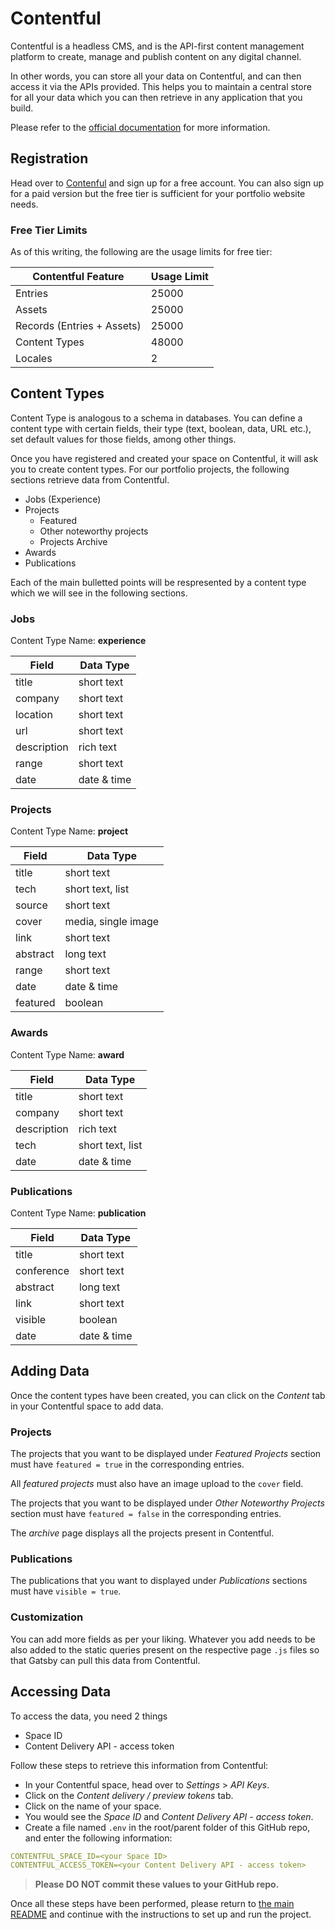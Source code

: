 # Contentful

Contentful is a headless CMS, and is the API-first content management platform to create, manage and publish content on any digital channel.

In other words, you can store all your data on Contentful, and can then access it via the APIs provided. This helps you to maintain a central store for all your data which you can then retrieve in any application that you build.

Please refer to the [official documentation](https://www.contentful.com/developers/docs/) for more information.

## Registration

Head over to [Contenful](https://www.contentful.com/) and sign up for a free account. You can also sign up for a paid version but the free tier is sufficient for your portfolio website needs.

### Free Tier Limits

As of this writing, the following are the usage limits for free tier:

| Contentful Feature         | Usage Limit |
| -------------------------- | ----------- |
| Entries                    | 25000       |
| Assets                     | 25000       |
| Records (Entries + Assets) | 25000       |
| Content Types              | 48000       |
| Locales                    | 2           |

## Content Types

Content Type is analogous to a schema in databases. You can define a content type with certain fields, their type (text, boolean, data, URL etc.), set default values for those fields, among other things.

Once you have registered and created your space on Contentful, it will ask you to create content types. For our portfolio projects, the following sections retrieve data from Contentful.

- Jobs (Experience)
- Projects
  - Featured
  - Other noteworthy projects
  - Projects Archive
- Awards
- Publications

Each of the main bulletted points will be respresented by a content type which we will see in the following sections.

### Jobs

Content Type Name: **experience**

| Field       | Data Type   |
| ----------- | ----------- |
| title       | short text  |
| company     | short text  |
| location    | short text  |
| url         | short text  |
| description | rich text   |
| range       | short text  |
| date        | date & time |

### Projects

Content Type Name: **project**

| Field    | Data Type           |
| -------- | ------------------- |
| title    | short text          |
| tech     | short text, list    |
| source   | short text          |
| cover    | media, single image |
| link     | short text          |
| abstract | long text           |
| range    | short text          |
| date     | date & time         |
| featured | boolean             |

### Awards

Content Type Name: **award**

| Field       | Data Type        |
| ----------- | ---------------- |
| title       | short text       |
| company     | short text       |
| description | rich text        |
| tech        | short text, list |
| date        | date & time      |

### Publications

Content Type Name: **publication**

| Field      | Data Type   |
| ---------- | ----------- |
| title      | short text  |
| conference | short text  |
| abstract   | long text   |
| link       | short text  |
| visible    | boolean     |
| date       | date & time |

## Adding Data

Once the content types have been created, you can click on the _Content_ tab in your Contentful space to add data.

### Projects

The projects that you want to be displayed under _Featured Projects_ section must have `featured = true` in the corresponding entries.

All _featured projects_ must also have an image upload to the `cover` field.

The projects that you want to be displayed under _Other Noteworthy Projects_ section must have `featured = false` in the corresponding entries.

The _archive_ page displays all the projects present in Contentful.

### Publications

The publications that you want to displayed under _Publications_ sections must have `visible = true`.

### Customization

You can add more fields as per your liking. Whatever you add needs to be also added to the static queries present on the respective page `.js` files so that Gatsby can pull this data from Contentful.

## Accessing Data

To access the data, you need 2 things

- Space ID
- Content Delivery API - access token

Follow these steps to retrieve this information from Contentful:

- In your Contentful space, head over to _Settings_ > _API Keys_.
- Click on the _Content delivery / preview tokens_ tab.
- Click on the name of your space.
- You would see the _Space ID_ and _Content Delivery API - access token_.
- Create a file named `.env` in the root/parent folder of this GitHub repo, and enter the following information:

```yaml
CONTENTFUL_SPACE_ID=<your Space ID>
CONTENTFUL_ACCESS_TOKEN=<your Content Delivery API - access token>
```

> **Please DO NOT commit these values to your GitHub repo.**

Once all these steps have been performed, please return to [the main README](../README.md#-installation--set-up) and continue with the instructions to set up and run the project.
